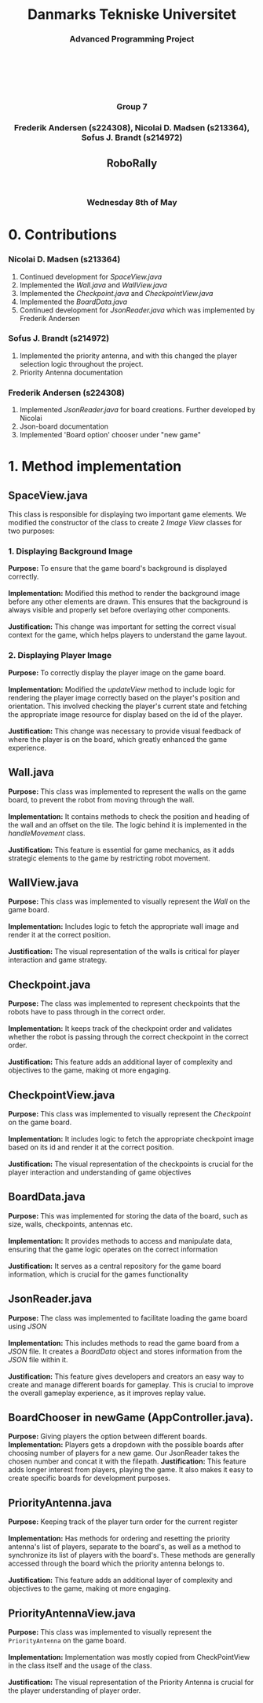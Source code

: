 <H1 style="text-align: center;">Danmarks Tekniske Universitet</H1>
<H3 style="text-align: center;">Advanced Programming Project</H3>
<br>
<br>
<p align="center">
    <img src="graphics/DTU Logo.png" alt="">
</p>
<br>
<H3 style="text-align: center;">Group 7 </H3>
<H3 style="text-align: center;">Frederik Andersen (s224308), Nicolai D. Madsen (s213364), Sofus J. Brandt (s214972)</H3>

<H2 style="text-align: center;">RoboRally</H2>
<br>
<H3 style="text-align: center;">Wednesday 8th of May </H3>

# 0. Contributions
### Nicolai D. Madsen (s213364)
1. Continued development for *SpaceView.java*
2. Implemented the *Wall.java* and *WallView.java*
3. Implemented the *Checkpoint.java* and *CheckpointView.java*
4. Implemented the *BoardData.java*
5. Continued development for *JsonReader.java* which was implemented by Frederik Andersen
### Sofus J. Brandt (s214972)
1. Implemented the priority antenna, and with this changed the player selection logic throughout the project.
2. Priority Antenna documentation
### Frederik Andersen (s224308)
1. Implemented *JsonReader.java* for board creations. Further developed by Nicolai
2. Json-board documentation
3. Implemented 'Board option' chooser under "new game"

# 1. Method implementation
## SpaceView.java <br>
This class is responsible for displaying two important game elements.
We modified the constructor of the class to create 2 *Image View* classes for two purposes:

### 1. Displaying Background Image <br>
   **Purpose:** To ensure that the game board's background is displayed correctly. <br><br>
   **Implementation:** Modified this method to render the background image before any other elements are drawn. 
   This ensures that the background is always visible and properly set before overlaying other components.<br><br>
   **Justification:** This change was important for setting the correct visual context for the game, which helps players to understand the game layout. <br>
   
### 2. Displaying Player Image <br>
   **Purpose:** To correctly display the player image on the game board.<br><br>
   **Implementation:** Modified the *updateView* method to include logic for rendering the player image correctly based on the player's position and orientation.
   This involved checking the player's current state and fetching the appropriate image resource for display based on the id of the player.<br><br>
   **Justification:** This change was necessary to provide visual feedback of where the player is on the board, which greatly enhanced the game experience.

## Wall.java <br>
   **Purpose:** This class was implemented to represent the walls on the game board, to prevent the robot from moving through the wall. <br><br>
   **Implementation:** It contains methods to check the position and heading of the wall and an offset on the tile.
   The logic behind it is implemented in the *handleMovement* class.<br><br>
   **Justification:** This feature is essential for game mechanics, as it adds strategic elements to the game by restricting robot movement.

## WallView.java <br>
   **Purpose:** This class was implemented to visually represent the *Wall* on the game board. <br><br>
   **Implementation:** Includes logic to fetch the appropriate wall image and render it at the correct position. <br><br>
   **Justification:** The visual representation of the walls is critical for player interaction and game strategy.

## Checkpoint.java <br>
   **Purpose:** The class was implemented to represent checkpoints that the robots have to pass through in the correct order.<br><br>
   **Implementation:** It keeps track of the checkpoint order and validates whether the robot is passing through the correct checkpoint in the correct order. <br><br>
   **Justification:** This feature adds an additional layer of complexity and objectives to the game, making ot more engaging. 

## CheckpointView.java <br>
   **Purpose:** This class was implemented to visually represent the *Checkpoint* on the game board. <br><br>
   **Implementation:** It includes logic to fetch the appropriate checkpoint image based on its id and render it at the correct position. <br><br>
   **Justification:** The visual representation of the checkpoints is crucial for the player interaction and understanding of game objectives

## BoardData.java <br>
   **Purpose:** This was implemented for storing the data of the board, such as size, walls, checkpoints, antennas etc. <br><br>
   **Implementation:** It provides methods to access and manipulate data, ensuring that the game logic operates on the correct information <br><br>
   **Justification:** It serves as a central repository for the game board information, which is crucial for the games functionality

## JsonReader.java <br>
   **Purpose:** The class was implemented to facilitate loading the game board using *JSON* <br><br>
   **Implementation:** This includes methods to read the game board from a *JSON* file.
   It creates a *BoardData* object and stores information from the *JSON* file within it.<br><br>
   **Justification:** This feature gives developers and creators an easy way to create and manage different boards for gameplay.
   This is crucial to improve the overall gameplay experience, as it improves replay value.

## BoardChooser in newGame (AppController.java). <br>
**Purpose:** Giving players the option between different boards.
**Implementation:** Players gets a dropdown with the possible boards after choosing number of players for a new game. Our JsonReader takes the chosen number and concat it with the filepath.
**Justification:** This feature adds longer interest from players, playing the game. It also makes it easy to create specific boards for development purposes. 

## PriorityAntenna.java <br>
**Purpose:** Keeping track of the player turn order for the current register <br><br>
**Implementation:** Has methods for ordering and resetting the priority antenna's list of players, separate to the board's, as well as a method to synchronize its list of players with the board's. These methods are generally accessed through the board which the priority antenna belongs to. <br><br>
**Justification:** This feature adds an additional layer of complexity and objectives to the game, making ot more engaging.

## PriorityAntennaView.java <br>
**Purpose:** This class was implemented to visually represent the `PriorityAntenna` on the game board. <br><br>
**Implementation:** Implementation was mostly copied from CheckPointView in the class itself and the usage of the class. <br><br>
**Justification:** The visual representation of the Priority Antenna is crucial for the player understanding of player order.
